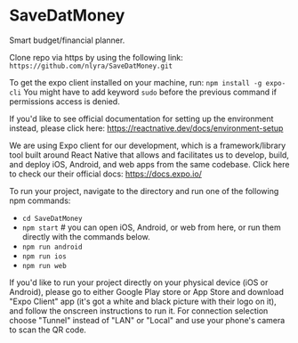 # SaveDatMoney
Smart budget/financial planner.

Clone repo via https by using the following link:
`https://github.com/nlyra/SaveDatMoney.git` 

To get the expo client installed on your machine, run:
`npm install -g expo-cli`
You might have to add keyword `sudo` before the previous command if permissions access is denied.

If you'd like to see official documentation for setting up the environment instead, please click here: https://reactnative.dev/docs/environment-setup

We are using Expo client for our development, which is a framework/library tool built around React Native that allows and facilitates us to develop, build, and deploy iOS, Android, and web apps from the same codebase. Click here to check our their official docs: https://docs.expo.io/

To run your project, navigate to the directory and run one of the following npm commands:
- `cd SaveDatMoney`
- `npm start` # you can open iOS, Android, or web from here, or run them directly with the commands below.
- `npm run android`
- `npm run ios`
- `npm run web`

If you'd like to run your project directly on your physical device (iOS or Android), please go to either Google Play store or App Store and download "Expo Client" app (it's got a white and black picture with their logo on it), and follow the onscreen instructions to run it. 
For connection selection choose "Tunnel" instead of "LAN" or "Local" and use your phone's camera to scan the QR code.

